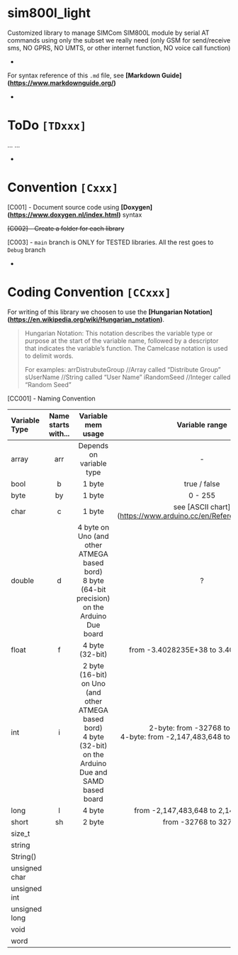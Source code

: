 # sim800l_light

Customized library to manage SIMCom SIM800L module by serial AT commands using only the subset we really need (only GSM for send/receive sms, NO GPRS, NO UMTS, or other internet function, NO voice call function)


-
For syntax reference of this `.md` file, see **[Markdown Guide] (https://www.markdownguide.org/)**

-

# ToDo `[TDxxx]` 

...
...

-

# Convention `[Cxxx]`

[C001] - Document source code using **[Doxygen] (https://www.doxygen.nl/index.html)** syntax

~~[C002] - Create a folder for each library~~

[C003] - `main` branch is ONLY for TESTED libraries. All the rest goes to `Debug` branch


-

# Coding Convention `[CCxxx]`

For writing of this library we choosen to use the **[Hungarian Notation] (https://en.wikipedia.org/wiki/Hungarian_notation)**.

> Hungarian Notation: This notation describes the variable type or purpose at the start of the variable name, followed by a descriptor that indicates the variable’s function. The Camelcase notation is used to delimit words.
> 
> For examples:
arrDistrubuteGroup  //Array called “Distribute Group”
sUserName           //String called “User Name”
iRandomSeed         //Integer called “Random Seed”



[CC001] - Naming Convention

| Variable Type | Name starts with... | Variable mem usage | Variable range |
|:--------------|:-------------------:|:------------------:|:--------------:|
| array | arr | Depends on variable type | - |
| bool | b | 1 byte | true / false |
| byte | by | 1 byte | 0 - 255 |
| char | c | 1 byte | see [ASCII chart] (https://www.arduino.cc/en/Reference/ASCIIchart) |
| double | d | 4 byte on Uno (and other ATMEGA based bord) <br> 8 byte (64-bit precision) on the Arduino Due board | ? |
| float | f | 4 byte (32-bit) | from -3.4028235E+38 to 3.4028235E+38 |
| int | i | 2 byte (16-bit) on Uno (and other ATMEGA based bord) <br> 4 byte (32-bit) on the Arduino Due and SAMD based board| 2-byte: from -32768 to 32767 <br>4-byte: from -2,147,483,648 to 2,147,483,647 |
| long | l | 4 byte | from -2,147,483,648 to 2,147,483,647 |
| short | sh | 2 byte | from -32768 to 32767 |
| size_t |
| string |
| String() |
| unsigned char |
| unsigned int |
| unsigned long |
| void |
| word |